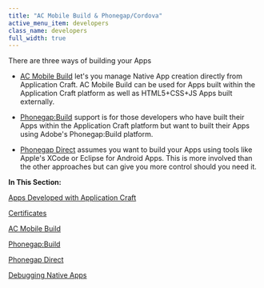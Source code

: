 ```yaml
---
title: "AC Mobile Build & Phonegap/Cordova"
active_menu_item: developers
class_name: developers
full_width: true
---
```



There are three ways of building your Apps

 - [AC Mobile Build](ac-mobile-build/) let's you manage Native App creation directly from Application Craft. AC Mobile Build can be used for Apps built within the Application Craft platform as well as HTML5+CSS+JS Apps built externally.

 - [Phonegap:Build](phonegapbuild/) support is for those developers who have built their Apps within the Application Craft platform but want to built their Apps using Adobe's Phonegap:Build platform.

 - [Phonegap Direct](phonegap-direct) assumes you want to build your Apps using tools like Apple's XCode or Eclipse for Android Apps. This is more involved than the other approaches but can give you more control should you need it.

**In This Section:**

[Apps Developed with Application Craft](apps-developed-with-application-craft/)

[Certificates](certificates/)

[AC Mobile Build](ac-mobile-build/)

[Phonegap:Build](phonegapbuild/)

[Phonegap Direct](phonegap-direct)

[Debugging Native Apps](debugging-native-apps)
